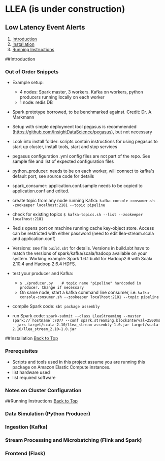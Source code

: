 # LLEA (is under construction)

## Low Latency Event Alerts

1. [Introduction](README.md#introduction)
2. [Installation](README.md#installation)
3. [Running Instructions](README.md#running-instructions)

##Introduction

### Out of Order Snippets

* Example setup:
  * 4 nodes: Spark master, 3 workers. Kafka on workers, python producers running locally on each worker
  * 1 node: redis DB

* Spark prototype borrowed, to be benchmarked against. Credit: Dr. A. Markmann

* Setup with simple deployment tool pegasus is recommended (https://github.com/InsightDataScience/pegasus), but not necessary

* Look into install folder: scripts contain instructions for using pegasus to start up cluster, install tools, start and stop services

* pegasus configuration .yml config files are not part of the repo. See sample file and list of expected configuration files

* python_producer: needs to be on each worker, will connect to kafka's default port, see source code for details

* spark_consumer: application.conf.sample needs to be copied to application.conf and edited.

* create topic from any node running Kafka: ``kafka-console-consumer.sh --zookeeper localhost:2181 --topic pipeline``

* check for existing topics ``$ kafka-topics.sh --list --zookeeper localhost:2181``

* Redis opens port on machine running cache key-object store. Access can be restricted with either password (need to edit llea-stream.scala and application.conf)

* Versions: see file ``build.sbt`` for details. Versions in build.sbt have to match the versions of spark/kafka/scala/hadoop available on your system. Working example: Spark 1.6.1 build for Hadoop2.6 with Scala 2.10.4 and Hadoop 2.6.4 HDFS.

* test your producer and Kafka:
  * ``$ ./producer.py    # topic name "pipeline" hardcoded in producer. Change if necessary``
  * On same node, start a kafka command line consumer, i.e. ``kafka-console-consumer.sh --zookeeper localhost:2181 --topic pipeline``

* compile Spark code: ``sbt package assembly``

* run Spark code: ``spark-submit --class LleaStreaming --master spark://`hostname`:7077 --conf spark.streaming.blockInterval=2500ms --jars target/scala-2.10/llea_stream-assembly-1.0.jar target/scala-2.10/llea_stream_2.10-1.0.jar``

<!-- 
* Intro complemented by slides in [llea.halfwheeler.com/deck](https://docs.google.com/deck here)

* Framework for scalable, distributed processing of sensory data that aims at low latency

* Partial sensory data is interpreted before complete, knowing that final measurements arrive at processing unit delayed (event time vs. processing time). Delay is Gaussian distributed

* Redis key/value storage for maintaining and updating state (alternative would be Spark stateful streaming. network shuffle during stateful streaming).


* continue 
-->

##Installation
[Back to Top](README.md#table-of-contents)

### Prerequisites
* Scripts and tools used in this project assume you are running this package on Amazon Elastic Compute instances.
* list hardware used
* list required software


### Notes on Cluster Configuration 

##Running Instructions
[Back to Top](README.md#table-of-contents)

### Data Simulation (Python Producer)

### Ingestion (Kafka)

### Stream Processing and Microbatching (Flink and Spark)

### Frontend (Flask)
